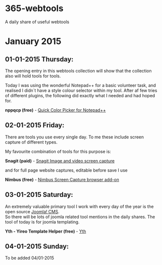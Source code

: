 365-webtools
============

A daily share of useful webtools

January 2015
============

01-01-2015 Thursday:
--------------------
The opening entry in this webtools collection will show that the collection also will hold tools for tools.

Today I was using the wonderful Notepad++ for a basic volunteer task, and realised I didn´t have a style colour selector within my tool.
After af few tries of different plugins, the following did exactly what I needed and had hoped for.

<b>nppqcp (free)</b> - [Quick Color Picker for Notepad++](https://code.google.com/p/nppqcp/)

02-01-2015 Friday:
--------------------
There are tools you use every single day. To me these include screen capture of different types.

My favourite combination of tools for this purpose is:

<b>Snagit (paid)</b> - [Snagit Image and video screen capture](http://www.techsmith.com/snagit.html)

and for full page website captures, editable before save I use  

<b>Nimbus (free)</b> - [Nimbus Screen Capture browser add-on](http://nimbus.everhelper.me/screenshot.php)

03-01-2015 Saturday:
---------------------
An extremely valuable primary tool I work with every day of the year is the open source [Joomla! CMS](http://www.joomla.org).  
So there will be lots of joomla related tool mentions in the daily shares. The tool of today is for joomla templating.

<b>Yth - Yireo Template Helper (free)</b> - [Yth](https://www.yireo.com/software/joomla-extensions/template-helper)

04-01-2015 Sunday:
-------------------
To be added 04/01-2015